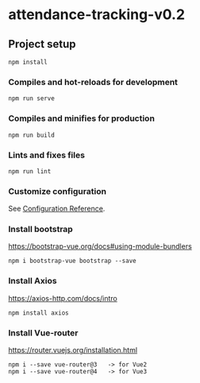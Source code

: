 # attendance-tracking-v0.2

## Project setup
```
npm install
```

### Compiles and hot-reloads for development
```
npm run serve
```

### Compiles and minifies for production
```
npm run build
```

### Lints and fixes files
```
npm run lint
```

### Customize configuration
See [Configuration Reference](https://cli.vuejs.org/config/).


### Install bootstrap
https://bootstrap-vue.org/docs#using-module-bundlers

```
npm i bootstrap-vue bootstrap --save
```

### Install Axios
https://axios-http.com/docs/intro

```
npm install axios
```

### Install Vue-router
https://router.vuejs.org/installation.html

```
npm i --save vue-router@3   -> for Vue2
npm i --save vue-router@4   -> for Vue3
```
